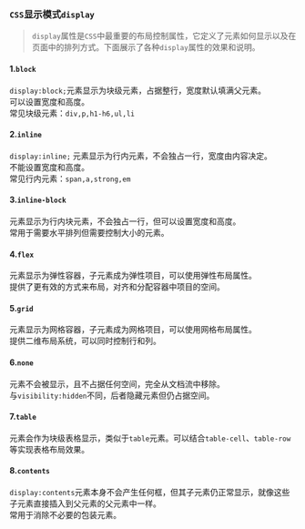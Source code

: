 ### `CSS`显示模式`display`   

> `display`属性是`CSS`中最重要的布局控制属性，它定义了元素如何显示以及在页面中的排列方式。下面展示了各种`display`属性的效果和说明。   

#### 1.`block`  
`display:block;`元素显示为块级元素，占据整行，宽度默认填满父元素。  
可以设置宽度和高度。   
常见块级元素：`div,p,h1-h6,ul,li`     

#### 2.`inline`  
`display:inline;` 元素显示为行内元素，不会独占一行，宽度由内容决定。  
不能设置宽度和高度。   
常见行内元素：`span,a,strong,em`  

#### 3.`inline-block`  
元素显示为行内块元素，不会独占一行，但可以设置宽度和高度。   
常用于需要水平排列但需要控制大小的元素。   

#### 4.`flex`  
元素显示为弹性容器，子元素成为弹性项目，可以使用弹性布局属性。  
提供了更有效的方式来布局，对齐和分配容器中项目的空间。   

#### 5.`grid`  
元素显示为网格容器，子元素成为网格项目，可以使用网格布局属性。  
提供二维布局系统，可以同时控制行和列。

#### 6.`none`  
元素不会被显示，且不占据任何空间，完全从文档流中移除。   
与`visibility:hidden`不同，后者隐藏元素但仍占据空间。    

#### 7.`table`   
元素会作为块级表格显示，类似于`table`元素。可以结合`table-cell`、`table-row`等实现表格布局效果。   

#### 8.`contents`  
`display:contents`元素本身不会产生任何框，但其子元素仍正常显示，就像这些子元素直接插入到父元素的父元素中一样。   
常用于消除不必要的包装元素。   






